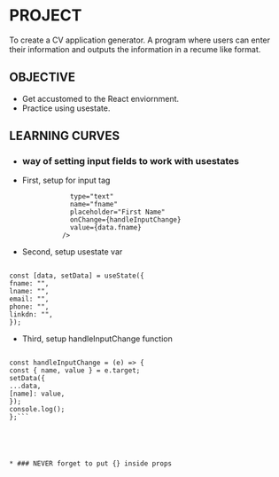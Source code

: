 # PROJECT

To create a CV application generator. A program where users can enter their information and outputs the information in a recume like format.

## OBJECTIVE

- Get accustomed to the React enviornment.
- Practice using usestate.

## LEARNING CURVES

- ### way of setting input fields to work with usestates

* First, setup for input tag

  ```<input
              type="text"
              name="fname"
              placeholder="First Name"
              onChange={handleInputChange}
              value={data.fname}
            />
  ```

* Second, setup usestate var

```

const [data, setData] = useState({
fname: "",
lname: "",
email: "",
phone: "",
linkdn: "",
});

```

- Third, setup handleInputChange function

````

const handleInputChange = (e) => {
const { name, value } = e.target;
setData({
...data,
[name]: value,
});
console.log();
};```





* ### NEVER forget to put {} inside props





````
